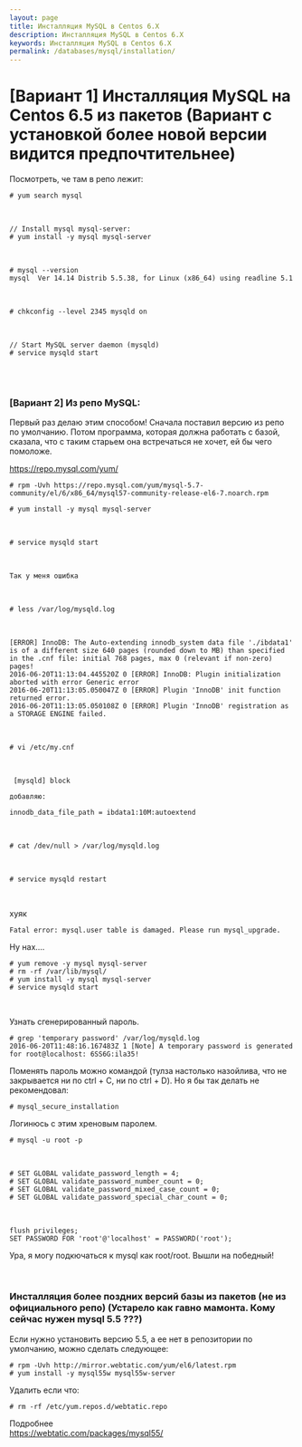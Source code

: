 ```yaml
---
layout: page
title: Инсталляция MySQL в Centos 6.X
description: Инсталляция MySQL в Centos 6.X
keywords: Инсталляция MySQL в Centos 6.X
permalink: /databases/mysql/installation/
---
```


# [Вариант 1] Инсталляция MySQL на Centos 6.5 из пакетов (Вариант с установкой более новой версии видится предпочтительнее)

Посмотреть, че там в репо лежит:

    # yum search mysql

<br/>

    // Install mysql mysql-server:
    # yum install -y mysql mysql-server

<br/>

    # mysql --version
    mysql  Ver 14.14 Distrib 5.5.38, for Linux (x86_64) using readline 5.1

<br/>

    # chkconfig --level 2345 mysqld on

<br/>

    // Start MySQL server daemon (mysqld)
    # service mysqld start

<br/><br/>

### [Вариант 2] Из репо MySQL:

Первый раз делаю этим способом!
Сначала поставил версию из репо по умолчанию. Потом программа, которая должна работать с базой, сказала, что с таким старьем она встречаться не хочет, ей бы чего помоложе.

https://repo.mysql.com/yum/

    # rpm -Uvh https://repo.mysql.com/yum/mysql-5.7-community/el/6/x86_64/mysql57-community-release-el6-7.noarch.rpm

    # yum install -y mysql mysql-server

<br/>

    # service mysqld start

<br/>

    Так у меня ошибка

<br/>

    # less /var/log/mysqld.log

<br/>

    [ERROR] InnoDB: The Auto-extending innodb_system data file './ibdata1' is of a different size 640 pages (rounded down to MB) than specified in the .cnf file: initial 768 pages, max 0 (relevant if non-zero) pages!
    2016-06-20T11:13:04.445520Z 0 [ERROR] InnoDB: Plugin initialization aborted with error Generic error
    2016-06-20T11:13:05.050047Z 0 [ERROR] Plugin 'InnoDB' init function returned error.
    2016-06-20T11:13:05.050108Z 0 [ERROR] Plugin 'InnoDB' registration as a STORAGE ENGINE failed.

<br/>

    # vi /etc/my.cnf

<br/>

     [mysqld] block

    добавляю:

    innodb_data_file_path = ibdata1:10M:autoextend

<br/>

    # cat /dev/null > /var/log/mysqld.log

<br/>

    # service mysqld restart

<br/>

хуяк

    Fatal error: mysql.user table is damaged. Please run mysql_upgrade.

Ну нах....

    # yum remove -y mysql mysql-server
    # rm -rf /var/lib/mysql/
    # yum install -y mysql mysql-server
    # service mysqld start

<br/>

Узнать сгенерированный пароль.

    # grep 'temporary password' /var/log/mysqld.log
    2016-06-20T11:48:16.167483Z 1 [Note] A temporary password is generated for root@localhost: 6SS6G:ila35!

Поменять пароль можно командой (тулза настолько назойлива, что не закрывается ни по ctrl + C, ни по ctrl + D). Но я бы так делать не рекомендовал:

    # mysql_secure_installation

Логинюсь с этим хреновым паролем.

    # mysql -u root -p

<br/>

    # SET GLOBAL validate_password_length = 4;
    # SET GLOBAL validate_password_number_count = 0;
    # SET GLOBAL validate_password_mixed_case_count = 0;
    # SET GLOBAL validate_password_special_char_count = 0;

<br/>

    flush privileges;
    SET PASSWORD FOR 'root'@'localhost' = PASSWORD('root');

Ура, я могу подкючаться к mysql как root/root.
Вышли на победный!

<br/>

### Инсталляция более поздних версий базы из пакетов (не из официального репо) (Устарело как гавно мамонта. Кому сейчас нужен mysql 5.5 ???)

Если нужно установить версию 5.5, а ее нет в репозитории по умолчанию, можно сделать следующее:

    # rpm -Uvh http://mirror.webtatic.com/yum/el6/latest.rpm
    # yum install -y mysql55w mysql55w-server

Удалить если что:

    # rm -rf /etc/yum.repos.d/webtatic.repo

Подробнее  
https://webtatic.com/packages/mysql55/
